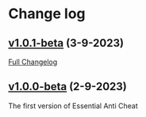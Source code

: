 # Change log

## [v1.0.1-beta](https://github.com/MeatBallGG/EssentialAC/tree/1.0.1-beta) (3-9-2023)

[Full Changelog](https://github.com/MeatBallGG/EssentialAC/tree/compare/1.0.0-beta...1.0.1-beta)

## [v1.0.0-beta](https://github.com/MeatBallGG/EssentialAC/tree/1.0.0-beta) (2-9-2023)

The first version of Essential Anti Cheat
